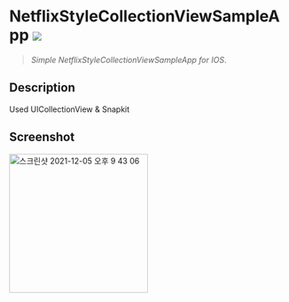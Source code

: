 # NetflixStyleCollectionViewSampleApp <img src="https://img.shields.io/badge/SWIFT-5.5-lightgrey?style=flat-square&logo=Swift&logoColor=white"/></a>
>*Simple NetflixStyleCollectionViewSampleApp for IOS*.
<!--구분-->
Description
---
Used UICollectionView & Snapkit
<!--구분-->
Screenshot 
---
<img width="250" alt="스크린샷 2021-12-05 오후 9 43 06" src="https://user-images.githubusercontent.com/42035944/144747040-5385dd19-0b83-442a-847d-da02fc950881.png">
